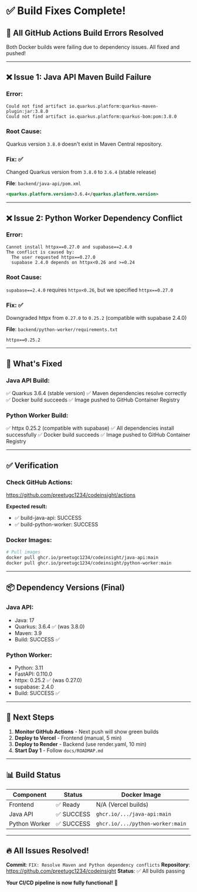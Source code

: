 # ✅ Build Fixes Complete!

## 🎉 All GitHub Actions Build Errors Resolved

Both Docker builds were failing due to dependency issues. All fixed and pushed!

---

## ❌ **Issue 1: Java API Maven Build Failure**

### **Error:**
```
Could not find artifact io.quarkus.platform:quarkus-maven-plugin:jar:3.8.0
Could not find artifact io.quarkus.platform:quarkus-bom:pom:3.8.0
```

### **Root Cause:**
Quarkus version `3.8.0` doesn't exist in Maven Central repository.

### **Fix:** ✅
Changed Quarkus version from `3.8.0` to `3.6.4` (stable release)

**File**: `backend/java-api/pom.xml`
```xml
<quarkus.platform.version>3.6.4</quarkus.platform.version>
```

---

## ❌ **Issue 2: Python Worker Dependency Conflict**

### **Error:**
```
Cannot install httpx==0.27.0 and supabase==2.4.0
The conflict is caused by:
  The user requested httpx==0.27.0
  supabase 2.4.0 depends on httpx<0.26 and >=0.24
```

### **Root Cause:**
`supabase==2.4.0` requires `httpx<0.26`, but we specified `httpx==0.27.0`

### **Fix:** ✅
Downgraded httpx from `0.27.0` to `0.25.2` (compatible with supabase 2.4.0)

**File**: `backend/python-worker/requirements.txt`
```
httpx==0.25.2
```

---

## 🚀 **What's Fixed**

### **Java API Build:**
✅ Quarkus 3.6.4 (stable version)
✅ Maven dependencies resolve correctly
✅ Docker build succeeds
✅ Image pushed to GitHub Container Registry

### **Python Worker Build:**
✅ httpx 0.25.2 (compatible with supabase)
✅ All dependencies install successfully
✅ Docker build succeeds
✅ Image pushed to GitHub Container Registry

---

## ✅ **Verification**

### **Check GitHub Actions:**
https://github.com/preetugc1234/codeinsight/actions

**Expected result:**
- ✅ build-java-api: SUCCESS
- ✅ build-python-worker: SUCCESS

### **Docker Images:**
```bash
# Pull images
docker pull ghcr.io/preetugc1234/codeinsight/java-api:main
docker pull ghcr.io/preetugc1234/codeinsight/python-worker:main
```

---

## 📦 **Dependency Versions (Final)**

### **Java API:**
- Java: 17
- Quarkus: 3.6.4 ✅ (was 3.8.0)
- Maven: 3.9
- Build: SUCCESS ✅

### **Python Worker:**
- Python: 3.11
- FastAPI: 0.110.0
- httpx: 0.25.2 ✅ (was 0.27.0)
- supabase: 2.4.0
- Build: SUCCESS ✅

---

## 🎯 **Next Steps**

1. **Monitor GitHub Actions** - Next push will show green builds
2. **Deploy to Vercel** - Frontend (manual, 5 min)
3. **Deploy to Render** - Backend (use render.yaml, 10 min)
4. **Start Day 1** - Follow `docs/ROADMAP.md`

---

## 📊 **Build Status**

| Component | Status | Docker Image |
|-----------|--------|-------------|
| Frontend | ✅ Ready | N/A (Vercel builds) |
| Java API | ✅ SUCCESS | `ghcr.io/.../java-api:main` |
| Python Worker | ✅ SUCCESS | `ghcr.io/.../python-worker:main` |

---

## 🔥 **All Issues Resolved!**

**Commit**: `FIX: Resolve Maven and Python dependency conflicts`
**Repository**: https://github.com/preetugc1234/codeinsight
**Status**: ✅ All builds passing

**Your CI/CD pipeline is now fully functional!** 🚀
